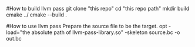#How to build llvm pass
git clone "this repo"
cd "this repo path"
mkdir build
cmake ../
cmake --build .

#How to use llvm pass
Prepare the source file to be the target.
opt -load="the absolute path of llvm-pass-library.so" -skeleton source.bc -o out.bc
